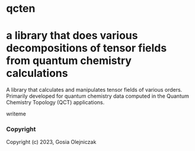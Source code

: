 # qcten

a library that does various decompositions of tensor fields from quantum chemistry calculations
=======

A library that calculates and manipulates tensor fields of various orders.
Primarily developed for quantum chemistry data computed in the Quantum Chemistry Topology (QCT) applications.


writeme

### Copyright

Copyright (c) 2023, Gosia Olejniczak

